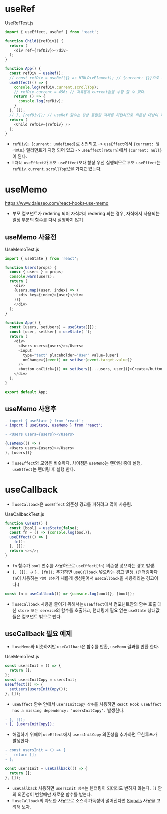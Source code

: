 # useRef
UseRefTest.js
```js
import { useEffect, useRef } from 'react';

function Child({refDiv}) {
  return (
    <div ref={refDiv}></div>
  );
}

function App() {
  const refDiv = useRef();
  // const refDiv = useRef({} as HTMLDivElement); // {current: {}}으로 초기화 된다.
  useEffect(() => {
    console.log(refDiv.current.scrollTop);
    // refDiv.current = 456; // 자유롭게 current값을 수정 할 수 있다.
    return () => {
      console.log(refDiv);
    }
  }, []);
  // }, [refDiv]); // useRef 함수는 항상 동일한 객체를 리턴하므로 의존성 대상이 아니다.
  return (
    <Child refDiv={refDiv} />
  );
}
```
* `refDiv`는 `{current: undefined}`로 선언되고 -> `useEffect`에서 `{current: 엘리먼트}` 엘리먼트가 지정 되어 있고 -> `useEffect[return]`에서 `{current: null}`이 된다.
* ❕ `자식 useEffect`가 `부모 useEffect`보다 항상 우선 실행되므로 `부모 useEffect`는`refDiv.current.scrollTop`값을 가지고 있는다.

# useMemo
https://www.daleseo.com/react-hooks-use-memo

* 부모 컴포넌트가 redering 되어 자식까지 redering 되는 경우, 자식에서 사용되는 일정 부분의 함수를 다시 실행하지 않기

## useMemo 사용전
UseMemoTest.js
```js
import { useState } from 'react';

function Users(props) {
  const { users } = props;
  console.warn(users);
  return (
    <div>
    {users.map((user, index) => (
      <div key={index}>{user}</div>
    ))}
    </div>
  );
}

function App() {
  const [users, setUsers] = useState([]);
  const [user, setUser] = useState('');
  return (
    <div>
      <Users users={users}></Users>
      <input
        type="text" placeholder="User" value={user}
        onChange={(event) => setUser(event.target.value)}
      />
      <button onClick={() => setUsers([...users, user])}>Create</button>
    </div>
  );
}

export default App;
```

## useMemo 사용후
```diff
- import { useState } from 'react';
+ import { useState, useMemo } from 'react';

- <Users users={users}></Users>
```
```js
{useMemo(() => (
  <Users users={users}></Users>
), [users])}
```
* ❕ `useEffect`와 모양은 비슷하다. 차이점은 `useMemo`는 렌더링 중에 실행, `useEffect`는 렌더링 후 실행 한다.

# useCallback
* ❕ `useCallback`은 `useEffect` 의존성 경고를 피하려고 많이 사용됨.

UseCallbackTest.js
```js
function CBTest() {
  const [bool] = useState(false);
  const fn = () => {console.log(bool)};
  useEffect(() => {
    fn();
  }, []);
  return <></>;
}
```
* `fn` 함수가 `bool` 변수를 사용하므로 `useEffect[fn]` 의존성 넣으라는 경고 발생.
* `}, []);` -> `}, [fn]);` 추가하면 `useCallback` 넣으라는 경고 발생. (랜더링마다 `fn`이 사용하는 `익명 함수`가 새롭게 생성된어서 `useCallback`을 사용하라는 경고이다.)
```js
const fn = useCallback(() => {console.log(bool)}, [bool]);
```
* ❕ `useCallback` 사용을 줄이기 위해서는 `useEffect`에서 컴포넌트안의 함수 호출 대신 `store 또는 service`의 함수를 호출하고, 랜더링에 필요 없는 `useState` 상태값들은 컴포넌트 밖으로 뺀다.

## useCallback 필요 예제
* ❕ `useMemo`와 비슷하지만 `useCallback`은 함수를 반환, `useMemo` 결과를 반환 한다.

UseMemoTest.js
```js
const usersInit = () => {
  return [];
};
const usersInitCopy = usersInit;
useEffect(() => {
  setUsers(usersInitCopy());
}, []);
```
* `useEffect` 함수 안에서 `usersInitCopy 상수`를 사용하면 `React Hook useEffect has a missing dependency: 'usersInitCopy'.` 발생한다.

```diff
- }, []);
+ }, [usersInitCopy]);
```
* 해결하기 위해여 `useEffect`에서 `usersInitCopy` 의존성을 추가하면 무한루프가 발생한다.

```diff
- const usersInit = () => {
-   return [];
- };
```
```js
const usersInit = useCallback(() => {
  return [];
}, []);
```
* `useCallback` 사용하면 `usersInit 함수`는 렌터링이 되더라도 변하지 않는다. `[]` 안의 의존성이 변할때만 새로운 함수를 받는다.
* ❕ `useCallback`의 과도한 사용으로 소스의 가독성이 떨어진다면 [Signals](https://github.com/ovdncids/react-curriculum/blob/master/Signals.md) 사용을 고려해 보자.
